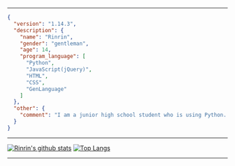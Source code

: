 ***
```json
{
  "version": "1.14.3",
  "description": {
    "name": "Rinrin",
    "gender": "gentleman",
    "age": 14,
    "program_language": [
      "Python",
      "JavaScript(jQuery)",
      "HTML",
      "CSS",
      "GenLanguage"
    ]
  },
  "other": {
    "comment": "I am a junior high school student who is using Python. I am Japanese"
  }
}
```
***
[![Rinrin's github stats](https://github-readme-stats.vercel.app/api?username=Rinrin0413&show_icons=true&theme=radical&title_color=00FF8C&text_color=C1FFD9&icon_color=DD1600&bg_color=000000)](https://github.com/anuraghazra/github-readme-stats)
[![Top Langs](https://github-readme-stats.vercel.app/api/top-langs/?username=Rinrin0413&show_icons=true&theme=radical&title_color=F9005F&text_color=D8DCFF&icon_color=DB00BE&bg_color=000044)](https://github.com/anuraghazra/github-readme-stats)
***
